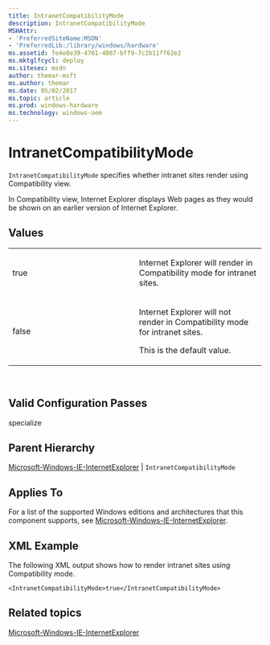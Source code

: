 ```yaml
---
title: IntranetCompatibilityMode
description: IntranetCompatibilityMode
MSHAttr:
- 'PreferredSiteName:MSDN'
- 'PreferredLib:/library/windows/hardware'
ms.assetid: fe4e8e39-4761-4867-bff9-7c2b11ff62e2
ms.mktglfcycl: deploy
ms.sitesec: msdn
author: themar-msft
ms.author: themar
ms.date: 05/02/2017
ms.topic: article
ms.prod: windows-hardware
ms.technology: windows-oem
---
```


# IntranetCompatibilityMode


`IntranetCompatibilityMode` specifies whether intranet sites render using Compatibility view.

In Compatibility view, Internet Explorer displays Web pages as they would be shown on an earlier version of Internet Explorer.

## Values


<table>
<colgroup>
<col width="50%" />
<col width="50%" />
</colgroup>
<tbody>
<tr class="odd">
<td><p>true</p></td>
<td><p>Internet Explorer will render in Compatibility mode for intranet sites.</p></td>
</tr>
<tr class="even">
<td><p>false</p></td>
<td><p>Internet Explorer will not render in Compatibility mode for intranet sites.</p>
<p>This is the default value.</p></td>
</tr>
</tbody>
</table>

 

## Valid Configuration Passes


specialize

## Parent Hierarchy


[Microsoft-Windows-IE-InternetExplorer](microsoft-windows-ie-internetexplorer.md) | `IntranetCompatibilityMode`

## Applies To


For a list of the supported Windows editions and architectures that this component supports, see [Microsoft-Windows-IE-InternetExplorer](microsoft-windows-ie-internetexplorer.md).

## XML Example


The following XML output shows how to render intranet sites using Compatibility mode.

```
<IntranetCompatibilityMode>true</IntranetCompatibilityMode>
```

## Related topics


[Microsoft-Windows-IE-InternetExplorer](microsoft-windows-ie-internetexplorer.md)

 

 







